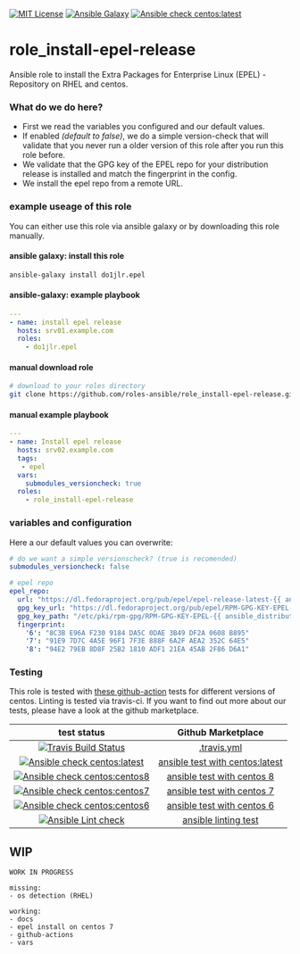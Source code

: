 [![MIT License](https://raw.githubusercontent.com/roles-ansible/role_install-epel-release/master/.github/license.svg?sanitize=true)](https://github.com/roles-ansible/role_install-epel-release/blob/master/LICENSE) [![Ansible Galaxy](https://raw.githubusercontent.com/roles-ansible/role_install-epel-release/master/.github/galaxy.svg?sanitize=true)](https://galaxy.ansible.com/do1jlr/epel) [![Ansible check centos:latest](https://github.com/roles-ansible/role_install-epel-release/workflows/Ansible%20check%20centos:latest/badge.svg)](https://github.com/roles-ansible/role_install-epel-release/actions?query=workflow%3A%22Ansible+check+centos%3Alatest%22)

 role_install-epel-release
============================
Ansible role to install the Extra Packages for Enterprise Linux (EPEL) - Repository on RHEL and centos.

### What do we do here?
+ First we read the variables you configured and our default values.
+ If enabled *(default to false)*, we do a simple version-check that will validate that you never run a older version of this role after you run this role before.
+ We validate that the GPG key of the EPEL repo for your distribution release is installed and match the fingerprint in the config.
+ We install the epel repo from a remote URL.

### example useage of this role
You can either use this role via ansible galaxy or by downloading this role manually.

#### ansible galaxy: install this role
```bash
ansible-galaxy install do1jlr.epel
```

#### ansible-galaxy: example playbook
```yml
---
- name: install epel release
  hosts: srv01.example.com
  roles:
    - do1jlr.epel
```

#### manual download role
```bash
# download to your roles directory
git clone https://github.com/roles-ansible/role_install-epel-release.git
```

#### manual example playbook
```yaml
---
- name: Install epel release
  hosts: srv02.example.com
  tags:
   - epel
  vars:
    submodules_versioncheck: true
  roles:
    - role_install-epel-release
``` 

### variables and configuration

Here a our default values you can overwrite:
```yaml
# do we want a simple versionscheck? (true is recomended)
submodules_versioncheck: false

# epel repo
epel_repo:
  url: "https://dl.fedoraproject.org/pub/epel/epel-release-latest-{{ ansible_distribution_major_version }}.noarch.rpm"
  gpg_key_url: "https://dl.fedoraproject.org/pub/epel/RPM-GPG-KEY-EPEL-{{ ansible_distribution_major_version }}"
  gpg_key_path: "/etc/pki/rpm-gpg/RPM-GPG-KEY-EPEL-{{ ansible_distribution_major_version }}"
  fingerprint:
    '6': "8C3B E96A F230 9184 DA5C 0DAE 3B49 DF2A 0608 B895"
    '7': "91E9 7D7C 4A5E 96F1 7F3E 888F 6A2F AEA2 352C 64E5"
    '8': "94E2 79EB 8D8F 25B2 1810 ADF1 21EA 45AB 2F86 D6A1"
```

### Testing
This role is tested with [these github-action](https://github.com/search?q=topic%3Acentos+topic%3Acheck-ansible+topic%3Agithub-actions+org%3Aroles-ansible&type=Repositories) tests for different versions of centos. Linting is tested via travis-ci.
If you want to find out more about our tests, please have a look at the github marketplace.

| test status | Github Marketplace |
| :---------: | :----------------: |
| [![Travis Build Status](https://travis-ci.org/roles-ansible/role_install-epel-release.svg?branch=master)](https://travis-ci.org/roles-ansible/role_install-epel-release) | [.travis.yml](https://github.com/roles-ansible/role_install-epel-release/blob/master/.travis.yml) |
| [![Ansible check centos:latest](https://github.com/roles-ansible/role_install-epel-release/workflows/Ansible%20check%20centos:latest/badge.svg)](https://github.com/roles-ansible/role_install-epel-release/actions?query=workflow%3A%22Ansible+check+centos%3Alatest%22) | [ansible test with centos:latest](https://github.com/roles-ansible/role_install-epel-release/blob/master/.travis.yml) | [ansible test with centos latest](https://github.com/marketplace/actions/check-ansible-centos-latest) |
| [![Ansible check centos:centos8](https://github.com/roles-ansible/role_install-epel-release/workflows/Ansible%20check%20centos:centos8/badge.svg)](https://github.com/roles-ansible/role_install-epel-release/actions?query=workflow%3A%22Ansible+check+centos%3Acentos8%22) |  [ansible test with centos 8](https://github.com/marketplace/actions/check-ansible-centos-centos8) |
| [![Ansible check centos:centos7](https://github.com/roles-ansible/role_install-epel-release/workflows/Ansible%20check%20centos:centos7/badge.svg)](https://github.com/roles-ansible/role_install-epel-release/actions?query=workflow%3A%22Ansible+check+centos%3Acentos7%22) | [ansible test with centos 7](https://github.com/marketplace/actions/check-ansible-centos-centos7) |
| [![Ansible check centos:centos6](https://github.com/roles-ansible/role_install-epel-release/workflows/Ansible%20check%20centos:centos6/badge.svg)](https://github.com/roles-ansible/role_install-epel-release/actions?query=workflow%3A%22Ansible+check+centos%3Acentos6%22) | [ansible test with centos 6](https://github.com/marketplace/actions/check-ansible-centos-centos6) |
| [![Ansible Lint check](https://github.com/roles-ansible/role_install-epel-release/workflows/Ansible%20Lint%20check/badge.svg)](https://github.com/roles-ansible/role_install-epel-release/actions?query=workflow%3A%22Ansible+Lint+check%22) | [ansible linting test](https://github.com/marketplace/actions/ansible-lint) |


WIP
----

```
WORK IN PROGRESS

missing:
- os detection (RHEL)

working:
- docs
- epel install on centos 7
- github-actions
- vars
```
